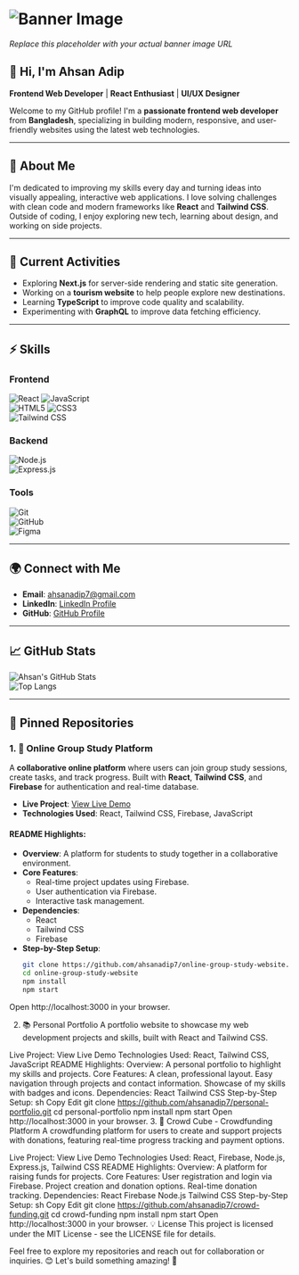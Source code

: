 # ![Banner Image](https://via.placeholder.com/1200x400?text=Welcome+to+Ahsan+Adip's+GitHub+Profile)  
*Replace this placeholder with your actual banner image URL*

## 👋 Hi, I'm **Ahsan Adip**  
**Frontend Web Developer** | **React Enthusiast** | **UI/UX Designer**

Welcome to my GitHub profile! I'm a **passionate frontend web developer** from **Bangladesh**, specializing in building modern, responsive, and user-friendly websites using the latest web technologies.

---

## 💬 About Me
I'm dedicated to improving my skills every day and turning ideas into visually appealing, interactive web applications. I love solving challenges with clean code and modern frameworks like **React** and **Tailwind CSS**. Outside of coding, I enjoy exploring new tech, learning about design, and working on side projects.

---

## 🌱 Current Activities
- Exploring **Next.js** for server-side rendering and static site generation.
- Working on a **tourism website** to help people explore new destinations.
- Learning **TypeScript** to improve code quality and scalability.
- Experimenting with **GraphQL** to improve data fetching efficiency.

---

## ⚡️ Skills

### Frontend
![React](https://img.shields.io/badge/React-61DAFB?style=flat-square&logo=react&logoColor=white) 
![JavaScript](https://img.shields.io/badge/JavaScript-F7DF1E?style=flat-square&logo=javascript&logoColor=black)  
![HTML5](https://img.shields.io/badge/HTML5-E34F26?style=flat-square&logo=html5&logoColor=white) 
![CSS3](https://img.shields.io/badge/CSS3-1572B6?style=flat-square&logo=css3&logoColor=white)  
![Tailwind CSS](https://img.shields.io/badge/Tailwind%20CSS-06B6D4?style=flat-square&logo=tailwind-css&logoColor=white)

### Backend  
![Node.js](https://img.shields.io/badge/Node.js-339933?style=flat-square&logo=node.js&logoColor=white)  
![Express.js](https://img.shields.io/badge/Express.js-000000?style=flat-square&logo=express&logoColor=white)

### Tools  
![Git](https://img.shields.io/badge/Git-F05032?style=flat-square&logo=git&logoColor=white)  
![GitHub](https://img.shields.io/badge/GitHub-181717?style=flat-square&logo=github&logoColor=white)  
![Figma](https://img.shields.io/badge/Figma-F24E1E?style=flat-square&logo=figma&logoColor=white)

---

## 🌍 Connect with Me

- **Email**: [ahsanadip7@gmail.com](mailto:ahsanadip7@gmail.com)
- **LinkedIn**: [LinkedIn Profile](https://www.linkedin.com/in/ahsanadip7)
- **GitHub**: [GitHub Profile](https://github.com/ahsanadip7)

---

## 📈 GitHub Stats

![Ahsan's GitHub Stats](https://github-readme-stats.vercel.app/api?username=ahsanadip7&show_icons=true&hide_title=true&hide=prs&count_private=true&theme=radical)  
![Top Langs](https://github-readme-stats.vercel.app/api/top-langs/?username=ahsanadip7&layout=compact&theme=radical)

---

## 📂 Pinned Repositories

### 1. **🔧 Online Group Study Platform**

A **collaborative online platform** where users can join group study sessions, create tasks, and track progress. Built with **React**, **Tailwind CSS**, and **Firebase** for authentication and real-time database.

- **Live Project**: [View Live Demo](https://assignment-no-10-17056.web.app/)
- **Technologies Used**: React, Tailwind CSS, Firebase, JavaScript

#### README Highlights:
- **Overview**: A platform for students to study together in a collaborative environment.
- **Core Features**:
  - Real-time project updates using Firebase.
  - User authentication via Firebase.
  - Interactive task management.
- **Dependencies**:
  - React
  - Tailwind CSS
  - Firebase
- **Step-by-Step Setup**:
  ```sh
  git clone https://github.com/ahsanadip7/online-group-study-website.git
  cd online-group-study-website
  npm install
  npm start
Open http://localhost:3000 in your browser.

2. 📚 Personal Portfolio
A portfolio website to showcase my web development projects and skills, built with React and Tailwind CSS.

Live Project: View Live Demo
Technologies Used: React, Tailwind CSS, JavaScript
README Highlights:
Overview: A personal portfolio to highlight my skills and projects.
Core Features:
A clean, professional layout.
Easy navigation through projects and contact information.
Showcase of my skills with badges and icons.
Dependencies:
React
Tailwind CSS
Step-by-Step Setup:
sh
Copy
Edit
git clone https://github.com/ahsanadip7/personal-portfolio.git
cd personal-portfolio
npm install
npm start
Open http://localhost:3000 in your browser.
3. 💸 Crowd Cube - Crowdfunding Platform
A crowdfunding platform for users to create and support projects with donations, featuring real-time progress tracking and payment options.

Live Project: View Live Demo
Technologies Used: React, Firebase, Node.js, Express.js, Tailwind CSS
README Highlights:
Overview: A platform for raising funds for projects.
Core Features:
User registration and login via Firebase.
Project creation and donation options.
Real-time donation tracking.
Dependencies:
React
Firebase
Node.js
Tailwind CSS
Step-by-Step Setup:
sh
Copy
Edit
git clone https://github.com/ahsanadip7/crowd-funding.git
cd crowd-funding
npm install
npm start
Open http://localhost:3000 in your browser.
💡 License
This project is licensed under the MIT License - see the LICENSE file for details.

Feel free to explore my repositories and reach out for collaboration or inquiries. 😊
Let's build something amazing! 🚀
